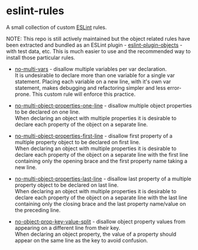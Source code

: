 # eslint-rules
A small collection of custom [ESLint](http://eslint.org) rules.


NOTE: This repo is still actively maintained but the object related rules have been extracted and bundled as an ESLint plugin - [eslint-plugin-objects](https://github.com/davidwaterston/eslint-plugin-objects) - with test data, etc. This is much easier to use and the recommended way to install those particular rules.  


- [no-multi-vars](https://github.com/davidwaterston/eslint-rules/blob/master/no-multi-vars.md) - disallow multiple variables per var declaration.  
It is undesirable to declare more than one variable for a single var statement. Placing each variable on a new line, with it's own var statement, makes debugging and refactoring simpler and less error-prone. This custom rule will enforce this practice.

- [no-multi-object-properties-one-line](https://github.com/davidwaterston/eslint-rules/blob/master/no-multi-object-properties-one-line.md) - disallow multiple object properties to be declared on one line.  
When declaring an object with multiple properties it is desirable to declare each property of the object on a separate line.

- [no-multi-object-properties-first-line](https://github.com/davidwaterston/eslint-rules/blob/master/no-multi-object-properties-first-line.md) - disallow first property of a multiple property object to be declared on first line.   
When declaring an object with multiple properties it is desirable to declare each property of the object on a separate line with the first line containing only the opening brace and the first property name taking a new line.

- [no-multi-object-properties-last-line](https://github.com/davidwaterston/eslint-rules/blob/master/no-multi-object-properties-last-line.md) - disallow last property of a multiple property object to be declared on last line.   
When declaring an object with multiple properties it is desirable to declare each property of the object on a separate line with the last line containing only the closing brace and the last property name/value on the preceding line.

- [no-object-prop-key-value-split](https://github.com/davidwaterston/eslint-rules/blob/master/no-object-prop-key-value-split.md) - disallow object property values from appearing on a different line from their key.  
When declaring an object property, the value of a property should appear on the same line as the key to avoid confusion.

